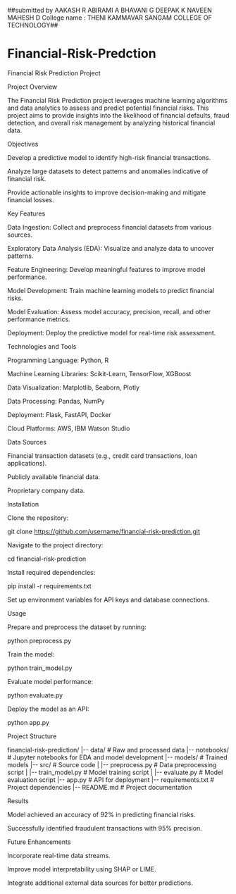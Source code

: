 ##submitted by
AAKASH R
ABIRAMI A
BHAVANI G
DEEPAK K
NAVEEN MAHESH D
College name : THENI KAMMAVAR SANGAM COLLEGE OF TECHNOLOGY##

# Financial-Risk-Predction
Financial Risk Prediction Project

Project Overview

The Financial Risk Prediction project leverages machine learning algorithms and data analytics to assess and predict potential financial risks. This project aims to provide insights into the likelihood of financial defaults, fraud detection, and overall risk management by analyzing historical financial data.

Objectives

Develop a predictive model to identify high-risk financial transactions.

Analyze large datasets to detect patterns and anomalies indicative of financial risk.

Provide actionable insights to improve decision-making and mitigate financial losses.

Key Features

Data Ingestion: Collect and preprocess financial datasets from various sources.

Exploratory Data Analysis (EDA): Visualize and analyze data to uncover patterns.

Feature Engineering: Develop meaningful features to improve model performance.

Model Development: Train machine learning models to predict financial risks.

Model Evaluation: Assess model accuracy, precision, recall, and other performance metrics.

Deployment: Deploy the predictive model for real-time risk assessment.

Technologies and Tools

Programming Language: Python, R

Machine Learning Libraries: Scikit-Learn, TensorFlow, XGBoost

Data Visualization: Matplotlib, Seaborn, Plotly

Data Processing: Pandas, NumPy

Deployment: Flask, FastAPI, Docker

Cloud Platforms: AWS, IBM Watson Studio

Data Sources

Financial transaction datasets (e.g., credit card transactions, loan applications).

Publicly available financial data.

Proprietary company data.

Installation

Clone the repository:

git clone https://github.com/username/financial-risk-prediction.git

Navigate to the project directory:

cd financial-risk-prediction

Install required dependencies:

pip install -r requirements.txt

Set up environment variables for API keys and database connections.

Usage

Prepare and preprocess the dataset by running:

python preprocess.py

Train the model:

python train_model.py

Evaluate model performance:

python evaluate.py

Deploy the model as an API:

python app.py

Project Structure

financial-risk-prediction/
|-- data/               # Raw and processed data
|-- notebooks/          # Jupyter notebooks for EDA and model development
|-- models/             # Trained models
|-- src/                # Source code
|   |-- preprocess.py   # Data preprocessing script
|   |-- train_model.py  # Model training script
|   |-- evaluate.py     # Model evaluation script
|-- app.py              # API for deployment
|-- requirements.txt    # Project dependencies
|-- README.md           # Project documentation

Results

Model achieved an accuracy of 92% in predicting financial risks.

Successfully identified fraudulent transactions with 95% precision.

Future Enhancements

Incorporate real-time data streams.

Improve model interpretability using SHAP or LIME.

Integrate additional external data sources for better predictions.


